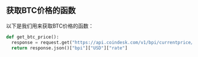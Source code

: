 ## 获取BTC价格的函数

以下是我们用来获取BTC价格的函数：

```python
def get_btc_price():
  response = request.get("https://api.coindesk.com/v1/bpi/currentprice/BTC.json")
  return response.json()["bpi"]["USD"]["rate"]
